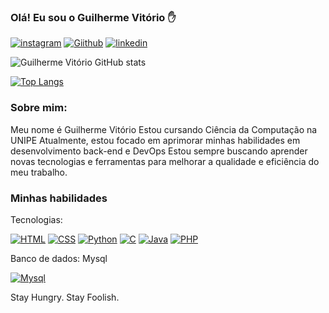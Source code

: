 
### Olá! Eu sou o Guilherme Vitório ✋

[![instagram](https://img.shields.io/badge/Instagram-E4405F?style=for-the-badge&logo=instagram&logoColor=white)](https://instagram.com/guilhermevitorio__)
[![Giithub](https://img.shields.io/badge/GitHub-100000?style=for-the-badge&logo=github&logoColor=white)](https://github.com/guivitorio_)
[![linkedin](https://img.shields.io/badge/LinkedIn-0077B5?style=for-the-badge&logo=linkedin&logoColor=white)]()

![Guilherme Vitório GitHub stats](https://github-readme-stats.vercel.app/api?username=guivitorio&show_icons=true&theme=tokyonight)

[![Top Langs](https://github-readme-stats.vercel.app/api/top-langs/?username=anuraghazra&hide_progress=true)](https://github.com/guivitorio/github-readme-stats)

### Sobre mim:

Meu nome é Guilherme Vitório
Estou cursando Ciência da Computação na UNIPE
Atualmente, estou focado em aprimorar minhas habilidades em desenvolvimento back-end e DevOps
Estou sempre buscando aprender novas tecnologias e ferramentas para melhorar a qualidade e eficiência do meu trabalho.

### Minhas habilidades

Tecnologias:

[![HTML](https://img.shields.io/badge/HTML5-E34F26?style=for-the-badge&logo=html5&logoColor=white)]()
[![CSS](https://img.shields.io/badge/CSS3-1572B6?style=for-the-badge&logo=css3&logoColor=white)]()
[![Python](https://img.shields.io/badge/Python-3776AB?style=for-the-badge&logo=python&logoColor=white)]() 
[![C](https://img.shields.io/badge/C-00599C?style=for-the-badge&logo=c&logoColor=white)]()
[![Java](https://img.shields.io/badge/Java-ED8B00?style=for-the-badge&logo=openjdk&logoColor=white)]() 
[![PHP](https://img.shields.io/badge/PHP-777BB4?style=for-the-badge&logo=php&logoColor=white)]()


Banco de dados: Mysql

[![Mysql](https://img.shields.io/badge/MySQL-00000F?style=for-the-badge&logo=mysql&logoColor=white)]()

Stay Hungry. Stay Foolish.



